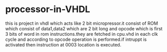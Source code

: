 processor-in-VHDL
================

this is project in vhdl which acts like 2 bit micropressor.it consist of ROM which consist of data1,data2 which are 2 bit long and opcode which is first 3 bits of word in rom instructions.they are fetched in cpu.vhd in each clk cycle and according to opcode operation 
is performed.if intruppt is activated then instruction at 0003 location is executed.
